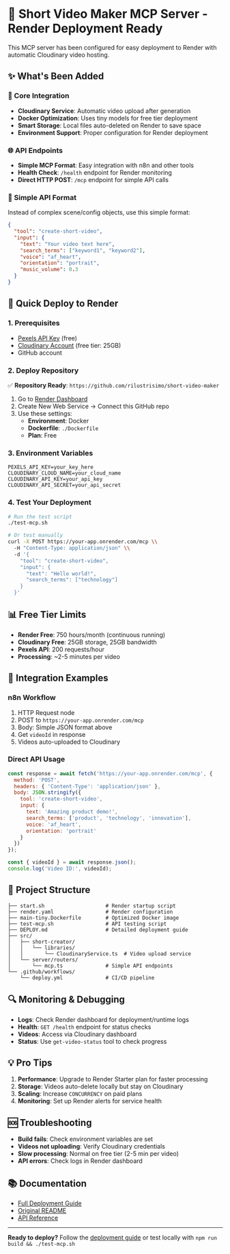 # 🚀 Short Video Maker MCP Server - Render Deployment Ready

This MCP server has been configured for easy deployment to Render with automatic Cloudinary video hosting.

## ✨ What's Been Added

### 🔧 Core Integration
- **Cloudinary Service**: Automatic video upload after generation
- **Docker Optimization**: Uses tiny models for free tier deployment
- **Smart Storage**: Local files auto-deleted on Render to save space
- **Environment Support**: Proper configuration for Render deployment

### 🌐 API Endpoints
- **Simple MCP Format**: Easy integration with n8n and other tools
- **Health Check**: `/health` endpoint for Render monitoring
- **Direct HTTP POST**: `/mcp` endpoint for simple API calls

### 📱 Simple API Format
Instead of complex scene/config objects, use this simple format:

```json
{
  "tool": "create-short-video",
  "input": {
    "text": "Your video text here",
    "search_terms": ["keyword1", "keyword2"],
    "voice": "af_heart",
    "orientation": "portrait", 
    "music_volume": 0.3
  }
}
```

## 🚀 Quick Deploy to Render

### 1. Prerequisites
- [Pexels API Key](https://www.pexels.com/api/) (free)
- [Cloudinary Account](https://cloudinary.com/) (free tier: 25GB)
- GitHub account

### 2. Deploy Repository
✅ **Repository Ready**: `https://github.com/rilustrisimo/short-video-maker`

1. Go to [Render Dashboard](https://dashboard.render.com)
2. Create New Web Service → Connect this GitHub repo
3. Use these settings:
   - **Environment**: Docker
   - **Dockerfile**: `./Dockerfile`
   - **Plan**: Free

### 3. Environment Variables
```
PEXELS_API_KEY=your_key_here
CLOUDINARY_CLOUD_NAME=your_cloud_name
CLOUDINARY_API_KEY=your_api_key
CLOUDINARY_API_SECRET=your_api_secret
```

### 4. Test Your Deployment
```bash
# Run the test script
./test-mcp.sh

# Or test manually
curl -X POST https://your-app.onrender.com/mcp \\
  -H "Content-Type: application/json" \\
  -d '{
    "tool": "create-short-video",
    "input": {
      "text": "Hello world!",
      "search_terms": ["technology"]
    }
  }'
```

## 📊 Free Tier Limits
- **Render Free**: 750 hours/month (continuous running)
- **Cloudinary Free**: 25GB storage, 25GB bandwidth
- **Pexels API**: 200 requests/hour
- **Processing**: ~2-5 minutes per video

## 🔗 Integration Examples

### n8n Workflow
1. HTTP Request node
2. POST to `https://your-app.onrender.com/mcp`
3. Body: Simple JSON format above
4. Get `videoId` in response
5. Videos auto-uploaded to Cloudinary

### Direct API Usage
```javascript
const response = await fetch('https://your-app.onrender.com/mcp', {
  method: 'POST',
  headers: { 'Content-Type': 'application/json' },
  body: JSON.stringify({
    tool: 'create-short-video',
    input: {
      text: 'Amazing product demo!',
      search_terms: ['product', 'technology', 'innovation'],
      voice: 'af_heart',
      orientation: 'portrait'
    }
  })
});

const { videoId } = await response.json();
console.log('Video ID:', videoId);
```

## 📂 Project Structure
```
├── start.sh                    # Render startup script
├── render.yaml                 # Render configuration
├── main-tiny.Dockerfile        # Optimized Docker image
├── test-mcp.sh                 # API testing script
├── DEPLOY.md                   # Detailed deployment guide
├── src/
│   ├── short-creator/
│   │   └── libraries/
│   │       └── CloudinaryService.ts  # Video upload service
│   └── server/routers/
│       └── mcp.ts              # Simple API endpoints
└── .github/workflows/
    └── deploy.yml              # CI/CD pipeline
```

## 🔍 Monitoring & Debugging
- **Logs**: Check Render dashboard for deployment/runtime logs
- **Health**: `GET /health` endpoint for status checks
- **Videos**: Access via Cloudinary dashboard
- **Status**: Use `get-video-status` tool to check progress

## 💡 Pro Tips
1. **Performance**: Upgrade to Render Starter plan for faster processing
2. **Storage**: Videos auto-delete locally but stay on Cloudinary
3. **Scaling**: Increase `CONCURRENCY` on paid plans
4. **Monitoring**: Set up Render alerts for service health

## 🆘 Troubleshooting
- **Build fails**: Check environment variables are set
- **Videos not uploading**: Verify Cloudinary credentials
- **Slow processing**: Normal on free tier (2-5 min per video)
- **API errors**: Check logs in Render dashboard

## 📚 Documentation
- [Full Deployment Guide](./DEPLOY.md)
- [Original README](./README.md)
- [API Reference](./src/server/routers/mcp.ts)

---

**Ready to deploy?** Follow the [deployment guide](./DEPLOY.md) or test locally with `npm run build && ./test-mcp.sh`
